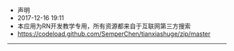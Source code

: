 - 声明
- 2017-12-16 19:11
- 本应用为RN开发教学专用，所有资源都来自于互联网第三方搜索
- https://codeload.github.com/SemperChen/tianxiashuge/zip/master
---
